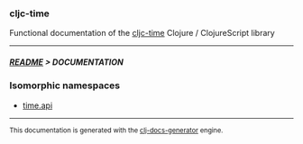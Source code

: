 
### cljc-time

Functional documentation of the [cljc-time](https://github.com/bithandshake/cljc-time) Clojure / ClojureScript library

---



##### [README](../README.md) > DOCUMENTATION

### Isomorphic namespaces

* [time.api](cljc/time/API.md)

---

<sub>This documentation is generated with the [clj-docs-generator](https://github.com/bithandshake/clj-docs-generator) engine.</sub>

